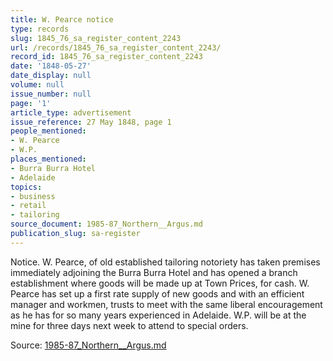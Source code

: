 ```yaml
---
title: W. Pearce notice
type: records
slug: 1845_76_sa_register_content_2243
url: /records/1845_76_sa_register_content_2243/
record_id: 1845_76_sa_register_content_2243
date: '1848-05-27'
date_display: null
volume: null
issue_number: null
page: '1'
article_type: advertisement
issue_reference: 27 May 1848, page 1
people_mentioned:
- W. Pearce
- W.P.
places_mentioned:
- Burra Burra Hotel
- Adelaide
topics:
- business
- retail
- tailoring
source_document: 1985-87_Northern__Argus.md
publication_slug: sa-register
---
```


Notice.  W. Pearce, of old established tailoring notoriety has taken premises immediately adjoining the Burra Burra Hotel and has opened a branch establishment where goods will be made up at Town Prices, for cash.  W. Pearce has set up a first rate supply of new goods and with an efficient manager and workmen, trusts to meet with the same liberal encouragement as he has for so many years experienced in Adelaide.  W.P. will be at the mine for three days next week to attend to special orders.

Source: [1985-87_Northern__Argus.md](/downloads/markdown/1985-87_Northern__Argus.md)

